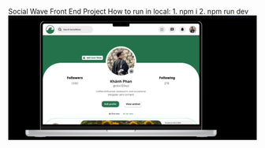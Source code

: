 Social Wave Front End Project
How to run in local: 
    1. npm i
    2. npm run dev
![img.png](img.png)